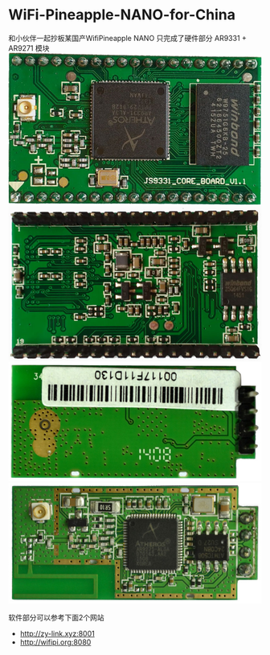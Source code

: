 # WiFi-Pineapple-NANO-for-China
和小伙伴一起抄板某国产WifiPineapple NANO
只完成了硬件部分
AR9331 + AR9271 模块
![AR9331-1](/img/AR9331-1.jpg)
![AR9331-2](/img/AR9331-2.jpg)
![AR9271-1](/img/AR9271-1.jpg)
![AR9271-2](/img/AR9271-2.jpg)

软件部分可以参考下面2个网站
 - http://zy-link.xyz:8001
 - http://wifipi.org:8080